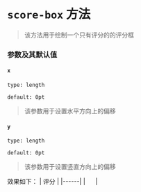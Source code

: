 # `score-box` 方法
> 该方法用于绘制一个只有评分的的评分框
### 参数及其默认值

#### `x`

`type: length`

`default: 0pt`
>该参数用于设置水平方向上的偏移

#### `y`

`type: length`

`default: 0pt`

>该参数用于设置竖直方向上的偏移

效果如下：
| 评分 |
|------|
| &nbsp;&nbsp;&nbsp;&nbsp; |